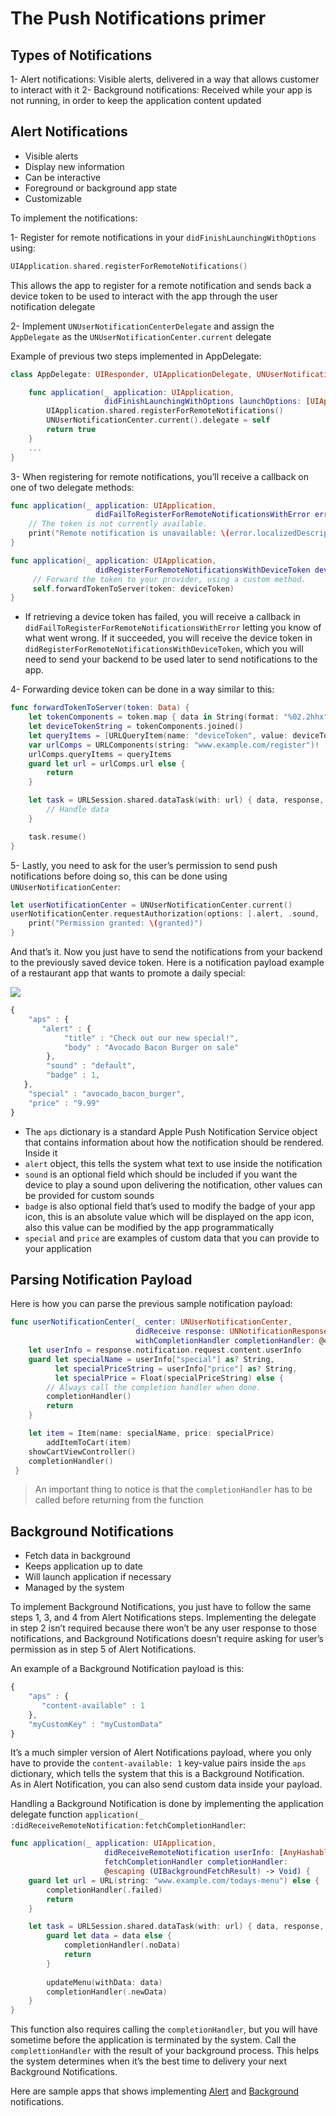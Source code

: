 
# The Push Notifications primer

## Types of Notifications
1- Alert notifications: Visible alerts, delivered in a way that allows customer to interact with it
2- Background notifications: Received while your app is not running, in order to keep the application content updated

## Alert Notifications
* Visible alerts
* Display new information
* Can be interactive
* Foreground or background app state
* Customizable

To implement the notifications:

1- Register for remote notifications in your `didFinishLaunchingWithOptions` using:
```swift
UIApplication.shared.registerForRemoteNotifications()
```
This allows the app to register for a remote notification and sends back a device token to be used to interact with the app through the user notification delegate

2- Implement `UNUserNotificationCenterDelegate` and assign the `AppDelegate` as the `UNUserNotificationCenter.current` delegate

Example of previous two steps implemented in AppDelegate:
```swift
class AppDelegate: UIResponder, UIApplicationDelegate, UNUserNotificationCenterDelegate {

    func application(_ application: UIApplication,
                     didFinishLaunchingWithOptions launchOptions: [UIApplication.LaunchOptionsKey: Any]?) -> Bool {
        UIApplication.shared.registerForRemoteNotifications()
        UNUserNotificationCenter.current().delegate = self
        return true
    }
	...
}
```

3- When registering for remote notifications, you’ll receive a callback on one of two delegate methods:
```swift
func application(_ application: UIApplication,
                   didFailToRegisterForRemoteNotificationsWithError error: Error) {
    // The token is not currently available.
    print("Remote notification is unavailable: \(error.localizedDescription)")
}

func application(_ application: UIApplication,
                   didRegisterForRemoteNotificationsWithDeviceToken deviceToken: Data) {
     // Forward the token to your provider, using a custom method.
     self.forwardTokenToServer(token: deviceToken)
}
```
* If retrieving a device token has failed, you will receive a callback in `didFailToRegisterForRemoteNotificationsWithError` letting you know of what went wrong. If it succeeded, you will receive the device token in `didRegisterForRemoteNotificationsWithDeviceToken`, which you will need to send your backend to be used later to send notifications to the app.

4- Forwarding device token can be done in a way similar to this:
```swift
func forwardTokenToServer(token: Data) {
    let tokenComponents = token.map { data in String(format: "%02.2hhx", data) }
    let deviceTokenString = tokenComponents.joined()
    let queryItems = [URLQueryItem(name: "deviceToken", value: deviceTokenString)]
    var urlComps = URLComponents(string: "www.example.com/register")!
    urlComps.queryItems = queryItems
    guard let url = urlComps.url else {
        return
    }

    let task = URLSession.shared.dataTask(with: url) { data, response, error in
        // Handle data
    }

    task.resume()
}
```

5- Lastly, you need to ask for the user’s permission to send push notifications before doing so, this can be done using `UNUserNotificationCenter`:
```swift
let userNotificationCenter = UNUserNotificationCenter.current()
userNotificationCenter.requestAuthorization(options: [.alert, .sound, .badge]) { (granted, error) in
    print("Permission granted: \(granted)")
}
```

And that’s it. Now you just have to send the notifications from your backend to the previously saved device token. Here is a notification payload example of a restaurant app that wants to promote a daily special:

![][notification_example]

```js
{
    "aps" : {
       "alert" : {
            "title" : "Check out our new special!",
            "body" : "Avocado Bacon Burger on sale"
        },
        "sound" : "default",
        "badge" : 1,
   },
    "special" : "avocado_bacon_burger",
    "price" : "9.99"
}
```

* The `aps` dictionary is a standard Apple Push Notification Service object that contains information about how the notification should be rendered. Inside it
*  `alert` object, this tells the system what text to use inside the notification
* `sound` is an optional field which should be included if you want the device to play a sound upon delivering the notification, other values can be provided for custom sounds
* `badge` is also optional field that’s used to modify the badge of your app icon, this is an absolute value which will be displayed on the app icon, also this value can be modified by the app programmatically
* `special` and `price` are examples of custom data that you can provide to your application

## Parsing Notification Payload
Here is how you can parse the previous sample notification payload:
```swift
func userNotificationCenter(_ center: UNUserNotificationCenter,
                            didReceive response: UNNotificationResponse,
                            withCompletionHandler completionHandler: @escaping () -> Void) {
    let userInfo = response.notification.request.content.userInfo
    guard let specialName = userInfo["special"] as? String,
          let specialPriceString = userInfo["price"] as? String,
          let specialPrice = Float(specialPriceString) else {
        // Always call the completion handler when done.
        completionHandler()
        return
    }

    let item = Item(name: specialName, price: specialPrice)
		addItemToCart(item)
  	showCartViewController()
    completionHandler()
 }
```
> An important thing to notice is that the `completionHandler` has to be called before returning from the function

## Background Notifications
* Fetch data in background
* Keeps application up to date
* Will launch application if necessary
* Managed by the system

To implement Background Notifications, you just have to follow the same steps 1, 3, and 4 from Alert Notifications steps. Implementing the delegate in step 2 isn’t required because there won’t be any user response to those notifications, and Background Notifications doesn’t require asking for user’s permission as in step 5 of Alert Notifications.

An example of a Background Notification payload is this:
```js
{
    "aps" : {
       "content-available" : 1
    },
    "myCustomKey" : "myCustomData"
}
```
It’s a much simpler version of Alert Notifications payload, where you only have to provide the `content-available: 1` key-value pairs inside the `aps` dictionary, which tells the system that this is a Background Notification.   
As in Alert Notification, you can also send custom data inside your payload.

Handling a Background Notification is done by implementing the application delegate function `application(_ :didReceiveRemoteNotification:fetchCompletionHandler`:
```swift
func application(_ application: UIApplication,
                     didReceiveRemoteNotification userInfo: [AnyHashable : Any],
                     fetchCompletionHandler completionHandler:
                     @escaping (UIBackgroundFetchResult) -> Void) {
    guard let url = URL(string: "www.example.com/todays-menu") else {
        completionHandler(.failed)
        return
    }

    let task = URLSession.shared.dataTask(with: url) { data, response, error in
        guard let data = data else {
            completionHandler(.noData)
            return
        }
  
        updateMenu(withData: data)
        completionHandler(.newData)
    }
}
```

This function also requires calling the `completionHandler`, but you will have sometime before the application is terminated by the system. Call the `complettionHandler` with the result of your background process. This helps the system determines when it’s the best time to delivery your next Background Notifications.

Here are sample apps that shows implementing [Alert][AlertSampleApp] and [Background][BackgroundSampleApp] notifications.

[notification_example]: ../../../images/notes/wwdc20/10095/notification_example.png
[AlertSampleApp]: https://developer.apple.com/documentation/usernotifications/implementing_alert_push_notifications
[BackgroundSampleApp]: https://developer.apple.com/documentation/usernotifications/implementing_background_push_notifications
